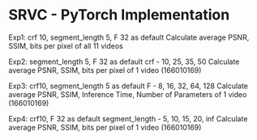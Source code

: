 # SRVC - PyTorch Implementation

Exp1:
crf 10, segment_length 5, F 32 as default
Calculate average PSNR, SSIM, bits per pixel of all 11 videos

Exp2:
segment_length 5, F 32 as default
crf - 10, 25, 35, 50
Calculate average PSNR, SSIM, bits per pixel of 1 video (166010169)

Exp3: crf10, segment_length 5 as default
F - 8, 16, 32, 64, 128
Calculate average PSNR, SSIM, Inference Time, Number of Parameters of 1 video (166010169)

Exp4: crf10, F 32 as default
segment_length - 5, 10, 15, 20, inf
Calculate average PSNR, SSIM, bits per pixel of 1 video (166010169)